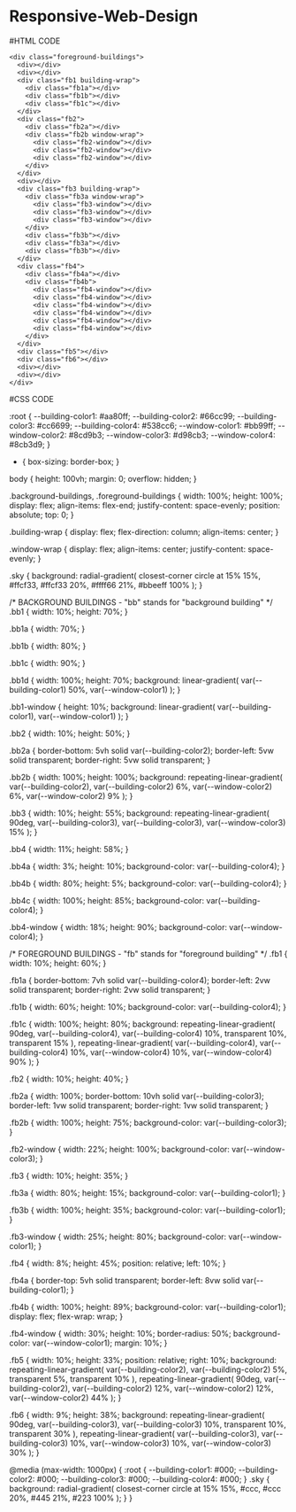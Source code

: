 # Responsive-Web-Design

#HTML CODE

<!DOCTYPE html>
<html lang="en">    
  <head>
    <meta charset="UTF-8">
    <title>City Skyline</title>
    <link href="styles.css" rel="stylesheet" />   
  </head>

  <body>
    <div class="background-buildings sky">
      <div></div>
      <div></div>
      <div class="bb1 building-wrap">
        <div class="bb1a bb1-window"></div>
        <div class="bb1b bb1-window"></div>
        <div class="bb1c bb1-window"></div>
        <div class="bb1d"></div>
      </div>
      <div class="bb2">
        <div class="bb2a"></div>
        <div class="bb2b"></div>
      </div>
      <div class="bb3"></div>
      <div></div>
      <div class="bb4 building-wrap">
        <div class="bb4a"></div>
        <div class="bb4b"></div>
        <div class="bb4c window-wrap">
          <div class="bb4-window"></div>
          <div class="bb4-window"></div>
          <div class="bb4-window"></div>
          <div class="bb4-window"></div>
        </div>
      </div>
      <div></div>
      <div></div>
    </div>

    <div class="foreground-buildings">
      <div></div>
      <div></div>
      <div class="fb1 building-wrap">
        <div class="fb1a"></div>
        <div class="fb1b"></div>
        <div class="fb1c"></div>
      </div>
      <div class="fb2">
        <div class="fb2a"></div>
        <div class="fb2b window-wrap">
          <div class="fb2-window"></div>
          <div class="fb2-window"></div>
          <div class="fb2-window"></div>
        </div>
      </div>
      <div></div>
      <div class="fb3 building-wrap">
        <div class="fb3a window-wrap">
          <div class="fb3-window"></div>
          <div class="fb3-window"></div>
          <div class="fb3-window"></div>
        </div>
        <div class="fb3b"></div>
        <div class="fb3a"></div>
        <div class="fb3b"></div>
      </div>
      <div class="fb4">
        <div class="fb4a"></div>
        <div class="fb4b">
          <div class="fb4-window"></div>
          <div class="fb4-window"></div>
          <div class="fb4-window"></div>
          <div class="fb4-window"></div>
          <div class="fb4-window"></div>
          <div class="fb4-window"></div>
        </div>
      </div>
      <div class="fb5"></div>
      <div class="fb6"></div>
      <div></div>
      <div></div>
    </div>
  </body>
</html>



#CSS CODE

:root {
    --building-color1: #aa80ff;
    --building-color2: #66cc99;
    --building-color3: #cc6699;
    --building-color4: #538cc6;
    --window-color1: #bb99ff;
    --window-color2: #8cd9b3;
    --window-color3: #d98cb3;
    --window-color4: #8cb3d9;
  }
  
  * {
    box-sizing: border-box;
  }
  
  body {
    height: 100vh;
    margin: 0;
    overflow: hidden;
  }
  
  .background-buildings, .foreground-buildings {
    width: 100%;
    height: 100%;
    display: flex;
    align-items: flex-end;
    justify-content: space-evenly;
    position: absolute;
    top: 0;
  }
  
  .building-wrap {
    display: flex;
    flex-direction: column;
    align-items: center;
  }
  
  .window-wrap {
    display: flex;
    align-items: center;
    justify-content: space-evenly;
  }
  
  .sky {
    background: radial-gradient(
        closest-corner circle at 15% 15%,
        #ffcf33,
        #ffcf33 20%,
        #ffff66 21%,
        #bbeeff 100%
      );
  }
  
  /* BACKGROUND BUILDINGS - "bb" stands for "background building" */
  .bb1 {
    width: 10%;
    height: 70%;
  }
  
  .bb1a {
    width: 70%;
  }
    
  .bb1b {
    width: 80%;
  }
    
  .bb1c {
    width: 90%;
  }
  
  .bb1d {
    width: 100%;
    height: 70%;
    background: linear-gradient(
        var(--building-color1) 50%,
        var(--window-color1)
      );
  }
  
  .bb1-window {
    height: 10%;
    background: linear-gradient(
        var(--building-color1),
        var(--window-color1)
      );
  }
  
  .bb2 {
    width: 10%;
    height: 50%;
  }
  
  .bb2a {
    border-bottom: 5vh solid var(--building-color2);
    border-left: 5vw solid transparent;
    border-right: 5vw solid transparent;
  }
  
  .bb2b {
    width: 100%;
    height: 100%;
    background: repeating-linear-gradient(
        var(--building-color2),
        var(--building-color2) 6%,
        var(--window-color2) 6%,
        var(--window-color2) 9%
      );
  }
  
  .bb3 {
    width: 10%;
    height: 55%;
    background: repeating-linear-gradient(
        90deg,
        var(--building-color3),
        var(--building-color3),
        var(--window-color3) 15%
      );
  }
  
  .bb4 {
    width: 11%;
    height: 58%;
  }
  
  .bb4a {
    width: 3%;
    height: 10%;
    background-color: var(--building-color4);
  }
  
  .bb4b {
    width: 80%;
    height: 5%;
    background-color: var(--building-color4);
  }
    
  .bb4c {
    width: 100%;
    height: 85%;
    background-color: var(--building-color4);
  }
  
  .bb4-window {
    width: 18%;
    height: 90%;
    background-color: var(--window-color4);
  }
  
  /* FOREGROUND BUILDINGS - "fb" stands for "foreground building" */
  .fb1 {
    width: 10%;
    height: 60%;
  }
  
  .fb1a {
    border-bottom: 7vh solid var(--building-color4);
    border-left: 2vw solid transparent;
    border-right: 2vw solid transparent;
  }
  
  .fb1b {
    width: 60%;
    height: 10%;
    background-color: var(--building-color4);
  }
    
  .fb1c {
    width: 100%;
    height: 80%;
    background: repeating-linear-gradient(
        90deg,
        var(--building-color4),
        var(--building-color4) 10%,
        transparent 10%,
        transparent 15%
      ),
      repeating-linear-gradient(
        var(--building-color4),
        var(--building-color4) 10%,
        var(--window-color4) 10%,
        var(--window-color4) 90%
      );
  }
  
  .fb2 {
    width: 10%;
    height: 40%;
  }
  
  .fb2a {
    width: 100%;
    border-bottom: 10vh solid var(--building-color3);
    border-left: 1vw solid transparent;
    border-right: 1vw solid transparent;
  }
  
  .fb2b {
    width: 100%;
    height: 75%;
    background-color: var(--building-color3);
  }
  
  .fb2-window {
    width: 22%;
    height: 100%;
    background-color: var(--window-color3);
  }
  
  .fb3 {
    width: 10%;
    height: 35%;
  }
    
  .fb3a {
    width: 80%;
    height: 15%;
    background-color: var(--building-color1);
  }
    
  .fb3b {
    width: 100%;
    height: 35%;
    background-color: var(--building-color1);
  }
  
  .fb3-window {
    width: 25%;
    height: 80%;
    background-color: var(--window-color1);
  }
  
  .fb4 {
    width: 8%;
    height: 45%;
    position: relative;
    left: 10%;
  }
  
  .fb4a {
    border-top: 5vh solid transparent;
    border-left: 8vw solid var(--building-color1);
  }
  
  .fb4b {
    width: 100%;
    height: 89%;
    background-color: var(--building-color1);
    display: flex;
    flex-wrap: wrap;
  }
  
  .fb4-window {
    width: 30%;
    height: 10%;
    border-radius: 50%;
    background-color: var(--window-color1);
    margin: 10%;
  }
  
  .fb5 {
    width: 10%;
    height: 33%;
    position: relative;
    right: 10%;
    background: repeating-linear-gradient(
        var(--building-color2),
        var(--building-color2) 5%,
        transparent 5%,
        transparent 10%
      ),
      repeating-linear-gradient(
        90deg,
        var(--building-color2),
        var(--building-color2) 12%,
        var(--window-color2) 12%,
        var(--window-color2) 44%
      );
  }
  
  .fb6 {
    width: 9%;
    height: 38%;
    background: repeating-linear-gradient(
        90deg,
        var(--building-color3),
        var(--building-color3) 10%,
        transparent 10%,
        transparent 30%
      ),
      repeating-linear-gradient(
        var(--building-color3),
        var(--building-color3) 10%,
        var(--window-color3) 10%,
        var(--window-color3) 30%
      );
  }
  
  @media (max-width: 1000px) {
    :root {
      --building-color1: #000;
      --building-color2: #000;
      --building-color3: #000;
      --building-color4: #000;
    }
    .sky {
      background: radial-gradient(
          closest-corner circle at 15% 15%,
          #ccc,
          #ccc 20%,
          #445 21%,
          #223 100%
        );
    }
  }
      
